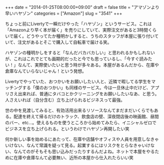 +++
date = "2014-01-25T08:00:00+09:00"
draft = false
title = "アマゾンより早いハヤゾン"
categories = ["Amazon"]
slug = "3541"
+++

ちょっと前にLivertyで一瞬だけやった「ハヤゾン」というサービス。これは「Amazonより早く本が届く」を売りにしていて、実際注文があると3時間くらいで届く。どうやってたか種明かしすると、うちのスタッフが本屋に張り付いていて、注文があるとそこで購入して自転車で届ける笑。

ハヤゾンの種明かしをすると「なんだバカバカしい」と思われるかもしれないが、これはこれでとても画期的だったと今でも思っているし、「今すぐ読みたい！」なんて、実際使いたいと思う時が多々ある。本屋があるんだから、在庫や倉庫なんていらないじゃん！という発想。

Livertyでやっていた、おつかいをお願いしたい人と、近隣で暇してる学生をマッチングする「僕のおつかい」も同様のサービス。今は一旦休止中だけど、アプリさえ出来れば、普通にタバコとかクリーニングをお願いしたいなあ、と思う。人さえいれば（自分含む）立ち上げられるビジネスって最強。

世の中を見渡してみると、有効活用出来るリソースなんてまだまだいくらでもある。配達を終えて帰るだけのトラック、飲食店の壁、深夜閉店後の映画館、昼間のバー、etc...。使えるものを使うところから始めてみたら、イニシャルゼロでビジネスを立ち上げられる。というわけでハヤゾン再開したい笑

何か新しい事を始めるにあたって、在庫や店舗やオフィスや人員を用意しなきゃいけない、なんて常識を疑って見る。起業するにはリスクをとらなきゃいけない、なんてのがそもそも思い込みだったりするんだよね。ネットで本屋をやるために在庫や倉庫なんて必要無い、近所の本屋から仕入れたらいい笑
